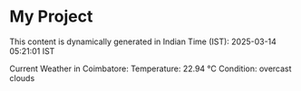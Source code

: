 # My Project

This content is dynamically generated in Indian Time (IST): 2025-03-14 05:21:01 IST


Current Weather in Coimbatore:
Temperature: 22.94 °C
Condition: overcast clouds
